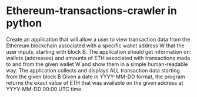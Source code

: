 # Ethereum-transactions-crawler in python

Create an application that will allow a user to view transaction data from the Ethereum blockchain associated with a specific wallet address W that the user inputs, starting with block B. The application should get information on:
wallets (addresses) and 
amounts of ETH associated with transactions made to and from the given wallet W and
show them in a simple human-readable way. 
The application collects and displays ALL transaction data starting from the given block B
Given a date in YYYY-MM-DD format, the program returns the exact value of ETH that was available on the given address at YYYY-MM-DD 00:00 UTC time.


